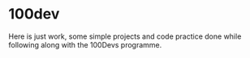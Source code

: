# 100dev
Here is just work, some simple projects and code practice done while following along with the 100Devs programme.
